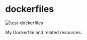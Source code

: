 # dockerfiles

![test-dockerfiles](https://github.com/mazgi/dockerfiles/workflows/test-dockerfiles/badge.svg)

My Dockerfile and related resources.
